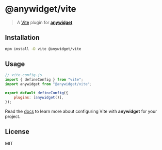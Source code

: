 # @anywidget/vite

> A [Vite](https://vitejs.dev/) plugin for [**anywidget**](https://anywidget.dev)

## Installation

```sh
npm install -D vite @anywidget/vite
```

## Usage

```javascript
// vite.config.js
import { defineConfig } from "vite";
import anywidget from "@anywidget/vite";

export default defineConfig({
	plugins: [anywidget()],
});
```

Read the [docs](https://anywidget.dev/en/bundling/#vite) to learn more
about configuring Vite with **anywidget** for your project.

## License

MIT
